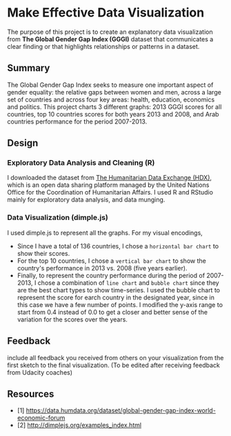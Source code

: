 # Make Effective Data Visualization

The purpose of this project is to create an explanatory data visualization from **The Global Gender Gap Index (GGGI)** dataset that communicates a clear finding or that highlights relationships or patterns in a dataset.

## Summary 
The Global Gender Gap Index seeks to measure one important aspect of gender equality: the relative gaps between women and men, across a large set of countries and across four key areas: health, education, economics and politics. This project charts 3 different graphs: 2013 GGGI scores for all countries, top 10 countries scores for both years 2013 and 2008, and Arab countries performance for the period 2007-2013.

## Design

### Exploratory Data Analysis and Cleaning (R)
I downloaded the dataset from [The Humanitarian Data Exchange (HDX)](https://data.humdata.org/dataset/global-gender-gap-index-world-economic-forum), which is an open data sharing platform managed by the United Nations Office for the Coordination of Humanitarian Affairs. I used R and RStudio mainly for exploratory data analysis, and data munging.

### Data Visualization (dimple.js)

I used dimple.js to represent all the graphs. For my visual encodings, 
- Since I have a total of 136 countries, I chose a `horizontal bar chart` to show their scores.
- For the top 10 countries, I chose a `vertical bar chart` to show the country's performance in 2013 vs. 2008 (five years earlier).
- Finally, to represent the country performance during the period of 2007-2013, I chose a combination of `line chart` and `bubble chart` since they are the best chart types to show time-series. I used the bubble chart to represent the score for earch country in the designated year, since in this case we have a few number of points. I modified the y-axis range to start from 0.4 instead of 0.0 to get a closer and better sense of the variation for the scores over the years.

## Feedback
include all feedback you received from others on your visualization from the first sketch to the final visualization.
(To be edited after receiving feedback from Udacity coaches)

## Resources
- [1] https://data.humdata.org/dataset/global-gender-gap-index-world-economic-forum
- [2] http://dimplejs.org/examples_index.html
